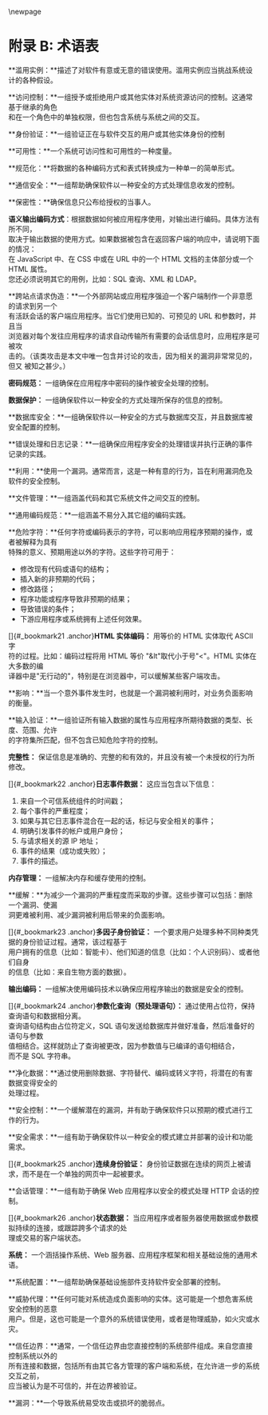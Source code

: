 \newpage
# 附录 B: 术语表

**滥用实例：**描述了对软件有意或无意的错误使用。滥用实例应当挑战系统设计的各种假设。

**访问控制：**一组授予或拒绝用户或其他实体对系统资源访问的控制。这通常基于继承的角色  
和在一个角色中的单独权限，但也包含系统与系统之间的交互。

**身份验证：**一组验证正在与软件交互的用户或其他实体身份的控制

**可用性：**一个系统可访问性和可用性的一种度量。

**规范化：**将数据的各种编码方式和表式转换成为一种单一的简单形式。

**通信安全：**一组帮助确保软件以一种安全的方式处理信息收发的控制。

**保密性：**确保信息只公布给授权的当事人。

**语义输出编码方式**：根据数据如何被应用程序使用，对输出进行编码。具体方法有所不同，  
取决于输出数据的使用方式。如果数据被包含在返回客户端的响应中，请说明下面的情况：  
在 JavaScript 中、在 CSS 中或在 URL 中的一个 HTML 文档的主体部分或一个 HTML 属性。  
您还必须说明其它的用例，比如：SQL 查询、XML 和 LDAP。

**跨站点请求伪造：**一个外部网站或应用程序强迫一个客户端制作一个非意愿的请求到另一个  
有活跃会话的客户端应用程序。当它们使用已知的、可预见的 URL 和参数时，并且当  
浏览器对每个发往应用程序的请求自动传输所有需要的会话信息时，应用程序是可被攻  
击的。（该类攻击是本文中唯一包含并讨论的攻击，因为相关的漏洞非常常见的，但又
被知之甚少。）

**密码规范：** 一组确保在应用程序中密码的操作被安全处理的控制。

**数据保护：** 一组确保软件以一种安全的方式处理所保存的信息的控制。

**数据库安全：**一组确保软件以一种安全的方式与数据库交互，并且数据库被安全配置的控制。

**错误处理和日志记录：**一组确保应用程序安全的处理错误并执行正确的事件记录的实践。

**利用：**使用一个漏洞。通常而言，这是一种有意的行为，旨在利用漏洞危及软件的安全控制。

**文件管理：**一组涵盖代码和其它系统文件之间交互的控制。

**通用编码规范：**一组涵盖不易分入其它组的编码实践。

**危险字符：**任何字符或编码表示的字符，可以影响应用程序预期的操作，或者被解释为具有  
特殊的意义、预期用途以外的字符。这些字符可用于：

-   修改现有代码或语句的结构；
-   插入新的非预期的代码；
-   修改路径；
-   程序功能或程序导致非预期的结果；
-   导致错误的条件；
-   下游应用程序或系统拥有上述任何效果。

[]{#_bookmark21 .anchor}**HTML 实体编码：** 用等价的 HTML 实体取代 ASCII 字  
符的过程。比如：编码过程将用 HTML 等价 "&lt"取代小于号"\<"。HTML 实体在大多数的编  
译器中是"无行动的"，特别是在浏览器中，可以缓解某些客户端攻击。

**影响：**当一个意外事件发生时，也就是一个漏洞被利用时，对业务负面影响的衡量。

**输入验证：**一组验证所有输入数据的属性与应用程序所期待数据的类型、长度、范围、允许  
的字符集所匹配，但不包含已知危险字符的控制。

**完整性：** 保证信息是准确的、完整的和有效的，并且没有被一个未授权的行为所修改。

[]{#_bookmark22 .anchor}**日志事件数据：** 这应当包含以下信息：

1.  来自一个可信系统组件的时间戳；
2.  每个事件的严重程度；
3.  如果与其它日志事件混合在一起的话，标记与安全相关的事件；
4.  明确引发事件的帐户或用户身份；
5.  与请求相关的源 IP 地址；
6.  事件的结果（成功或失败）；
7.  事件的描述。

**内存管理：** 一组解决内存和缓存使用的控制。

**缓解：**为减少一个漏洞的严重程度而采取的步骤。这些步骤可以包括：删除一个漏洞、使漏  
洞更难被利用、减少漏洞被利用后带来的负面影响。

[]{#_bookmark23 .anchor}**多因子身份验证：**
一个要求用户处理多种不同种类凭据的身份验证过程。通常，该过程基于  
用户拥有的信息（比如：智能卡）、他们知道的信息（比如：个人识别码）、或者他们自身  
的信息（比如：来自生物方面的数据）。

**输出编码：**
一组解决使用编码技术以确保应用程序输出的数据是安全的控制。

[]{#_bookmark24 .anchor}**参数化查询（预处理语句）：**
通过使用占位符，保持查询语句和数据相分离。  
查询语句结构由占位符定义，SQL 语句发送给数据库并做好准备，然后准备好的语句与参数  
值相结合。这样就防止了查询被更改，因为参数值与已编译的语句相结合，  
而不是 SQL 字符串。

**净化数据：**通过使用删除数据、字符替代、编码或转义字符，将潜在的有害数据变得安全的  
处理过程。

**安全控制：**一个缓解潜在的漏洞，并有助于确保软件只以预期的模式进行工作的行为。

**安全需求：**一组有助于确保软件以一种安全的模式建立并部署的设计和功能需求。

[]{#_bookmark25 .anchor}**连续身份验证：**
身份验证数据在连续的网页上被请求，而不是在一个单独的网页中一起被要求。

**会话管理：**一组有助于确保 Web 应用程序以安全的模式处理 HTTP 会话的控制。

[]{#_bookmark26 .anchor}**状态数据：**
当应用程序或者服务器使用数据或参数模拟持续的连接，或跟踪跨多个请求的处  
理或交易的客户端状态。

**系统：** 一个涵括操作系统、Web
服务器、应用程序框架和相关基础设施的通用术语。

**系统配置：**一组帮助确保基础设施部件支持软件安全部署的控制。

**威胁代理：**任何可能对系统造成负面影响的实体。这可能是一个想危害系统安全控制的恶意  
用户。但是，这也可能是一个意外的系统错误使用，或者是物理威胁，如火灾或水灾。

**信任边界：**通常，一个信任边界由您直接控制的系统部件组成。来自您直接控制系统以外的  
所有连接和数据，包括所有由其它各方管理的客户端和系统，在允许进一步的系统交互之前，  
应当被认为是不可信的，并在边界被验证。

**漏洞：**一个导致系统易受攻击或损坏的脆弱点。
